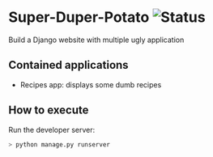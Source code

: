 # Super-Duper-Potato ![Status](https://github.com/fabi1816/super-duper-potato/actions/workflows/main-integration.yml/badge.svg)

Build a Django website with multiple ugly application

## Contained applications

- Recipes app: displays some dumb recipes

## How to execute

Run the developer server:

```sh
> python manage.py runserver
```
